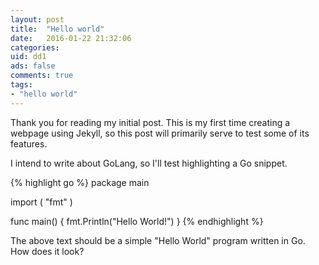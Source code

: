 ```yaml
---
layout: post
title:  "Hello world"
date:   2016-01-22 21:32:06
categories:
uid: dd1
ads: false
comments: true
tags:
- "hello world"
---
```

Thank you for reading my initial post. This is my first time creating 
a webpage using Jekyll, so this post will primarily serve to test some of its features.

I intend to write about GoLang, so I'll test highlighting a Go snippet.

{% highlight go %}
package main

import (
    "fmt"
)

func main() {
    fmt.Println("Hello World!")
}
{% endhighlight %}

The above text should be a simple "Hello World" program written in Go. How does it look?

